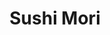 ---
layout: place
title: "Sushi Mori"
permalink: /washington/kennewick/sushi-mori.html
stateAbbr: WA
stateName: Washington
cityName: Kennewick
seo:
  name: "Sushi Mori"
  type: Restaurant
  links: http://www.sushimoriwa.com/
description: "Sushi Mori serves delicious sushi in Kennewick, Washington. Try fresh Japanese dishes for a great dining experience. "
place_id: ChIJm0R7Fh56mFQR77jHv3Uae-Q
photos:
  - name: >-
      places/ChIJm0R7Fh56mFQR77jHv3Uae-Q/photos/AeeoHcIsddx-i6RePFdWiR7wzrn3hA1mFcOmoNLI6fOcT_p4sHj13M_i20GmcySreeqkPKZ2QfhI490BYvDASQyY4k10wS7BbirXKUisq9P4Z0ATL38ZJG4t1OsfVW4WTyJZaDB1cfJcC7-SL75mJWtN6o9RKLwCgdcssNw2ScSjZNC9MeG4PM8HJUBQ98Dp9w76PpU-nGo4FtLUWc0NKxSkbodQghrDjtlK16yxdJmt0_JkoT9Gf7ZjKIj_V7dRu3mM0q0N8AUSpao421HKIUhJlUHvgj_eTSEBTAce0RSAxVpD5yggoTzF4A1Dh80l06IVxxgaenqWUUpamsrSWzhmvmyvBFxmfV8PF_xf8xxjhW3MITihp_BolsvUBT9U78SD6RECN_JELFH0Nset_wfDtPqu_2Ej8jOeorun9mvH8IF_z4Sq
    widthPx: 4800
    heightPx: 2700
    authorAttributions:
      - displayName: Vlad Gritsan
        uri: https://maps.google.com/maps/contrib/111630228818844086724
        photoUri: >-
          https://lh3.googleusercontent.com/a-/ALV-UjWshuwASd95WRS_n8OvaBng8KPEHX6lYe-Nv3iUXvnngCyKLp28=s100-p-k-no-mo
    flagContentUri: >-
      https://www.google.com/local/imagery/report/?cb_client=maps_api_places.places_api&image_key=!1e10!2sCIHM0ogKEICAgIC469uSpwE&hl=en-US
    googleMapsUri: >-
      https://www.google.com/maps/place//data=!3m4!1e2!3m2!1sCIHM0ogKEICAgIC469uSpwE!2e10!4m2!3m1!1s0x54987a1e167b449b:0xe47b1a75bfc7b8ef
  - name: >-
      places/ChIJm0R7Fh56mFQR77jHv3Uae-Q/photos/AeeoHcKGNklIzBhiZvje7LEgtyoXIHFWUlvitJTKmuOReekJucPziaaq21cpEe8u481iXhNFVDZpvFHk4t6TSVtI7m_-BxQQ-Z7shsMY81pmqZH2lcKqC0JNzB5czcTiPsbl6CK50PKvZ1629uEux9MVGHc-8RQ1hHvX436FNx8KN9wgeB5topbwhpBgGcunpqx-r1wKbwTbQoqCfH5mtDKcbqrp5oaNeEarPsGdrM0eelc65X0aCdov-TpVWgXrwvSSw4t6ZdyqapYBkrVvKQpcdazChSYUra1cFOL0y2iKlS1PsuKPdz4e8gAbh010T0KG3n6nJbj7xqf7XQh70MHBPBxB0IhErdkYuMVUwGnMbtvj4n1Ko9_g81x24xv_uv7849MMG0YoZ6JCIREfYCOE3MtGsqpfqlCqIz0ZUw8s6AUMGCwV
    widthPx: 4032
    heightPx: 3024
    authorAttributions:
      - displayName: L Ruiz
        uri: https://maps.google.com/maps/contrib/105469834359589292782
        photoUri: >-
          https://lh3.googleusercontent.com/a/ACg8ocLIi135nU_qV0mqcPVOkUKtAktjBy3Tap1apLbtZRGqSueYGQ=s100-p-k-no-mo
    flagContentUri: >-
      https://www.google.com/local/imagery/report/?cb_client=maps_api_places.places_api&image_key=!1e10!2sCIHM0ogKEICAgICcwoybnQE&hl=en-US
    googleMapsUri: >-
      https://www.google.com/maps/place//data=!3m4!1e2!3m2!1sCIHM0ogKEICAgICcwoybnQE!2e10!4m2!3m1!1s0x54987a1e167b449b:0xe47b1a75bfc7b8ef
  - name: >-
      places/ChIJm0R7Fh56mFQR77jHv3Uae-Q/photos/AeeoHcK3TdopRlWzrGh167yaEYuctohqhVrC_CpkMGkp8rixa0qD-vOSHInpsyKb7EVzlU3vaCCq5IBYe3hmk_nQFB3My76etdbYMo0uIJzjFPreVc95-Z1LZlFBhor44l4gnbZ3DPYqyQ-AWIVP8n7WeUSHbgIgH1ndf5_6m8lDO1WzsNryFwr7YiRCKnUIU260xXIPc52Nydz0yJpgwGyJmGXfs2714xN92Axb74OiAy6D8n6hblQVaeW8T2LJKG-XmT0LP6t8y7BYo2L8gBsamjlct563O4lRzyinLZ_SGD2wK8lnd5So3nk2TJ_2dxNRxlwLUNMjxsqzWAbOY9UPV9pdkReC4BpzRLGyzZtYFf3BquzqnfDWo9QivDh4l6Ee-jLPPeWY8LMebX59v_jLJtEL4UNJCY3Yv1n75oiWcxrv9Q
    widthPx: 3024
    heightPx: 4032
    authorAttributions:
      - displayName: Greg Frichette
        uri: https://maps.google.com/maps/contrib/116020839049294762484
        photoUri: >-
          https://lh3.googleusercontent.com/a-/ALV-UjXpc_03yXH0iuWJXRK_bnsWXs5B7FNaXyvSf7BgOYQ1ZK2fuUjQnA=s100-p-k-no-mo
    flagContentUri: >-
      https://www.google.com/local/imagery/report/?cb_client=maps_api_places.places_api&image_key=!1e10!2sCIHM0ogKEICAgID_tP6CHg&hl=en-US
    googleMapsUri: >-
      https://www.google.com/maps/place//data=!3m4!1e2!3m2!1sCIHM0ogKEICAgID_tP6CHg!2e10!4m2!3m1!1s0x54987a1e167b449b:0xe47b1a75bfc7b8ef
  - name: >-
      places/ChIJm0R7Fh56mFQR77jHv3Uae-Q/photos/AeeoHcJSKjBazvGIz__UZl17aamN507IwQuAdt8aXe_yU3QZHOFSQf-tQtMQcK3928b5P2H912CIRHNwFmItCVTs7Qo-ZdgawqvaE1Av-tuyhLVOKabEPbnypCZzOkyFk5j3J5qHQoW0sVMBGYRQoWU15AjjtGZywc8WDUF5TpqpNp0736KtSHGeJN3dP1-onpkvSFlsi5fTwLlShA2nDqU448X2KM6LkN3xxFv2PnOWg5lbg1W8cs5Lh7pzhBDuMLUGE_Lo5KobpaRU9ni7_ojJ_LD9az4rFcIxJTswJ0O9RZIUs02PF5ZlCygbM8S08SM01_ep2Frp_H3T5DpkRmZFJEAXvfbdjOE88bDgfQA6ndcbATRQYTeMYYHFnjJcihQ_svqJr77Ui72gXvBQVmVBqSDilB0q2jGCRf1ilZS-9fQDIA
    widthPx: 4032
    heightPx: 3024
    authorAttributions:
      - displayName: Mike M
        uri: https://maps.google.com/maps/contrib/103540728782435826809
        photoUri: >-
          https://lh3.googleusercontent.com/a-/ALV-UjUdOR8DzYta93z5VilBotcSu0nQOGVRwWOgi-8z2DaexhkbcYxi=s100-p-k-no-mo
    flagContentUri: >-
      https://www.google.com/local/imagery/report/?cb_client=maps_api_places.places_api&image_key=!1e10!2sCIHM0ogKEICAgICeqLGuJg&hl=en-US
    googleMapsUri: >-
      https://www.google.com/maps/place//data=!3m4!1e2!3m2!1sCIHM0ogKEICAgICeqLGuJg!2e10!4m2!3m1!1s0x54987a1e167b449b:0xe47b1a75bfc7b8ef
  - name: >-
      places/ChIJm0R7Fh56mFQR77jHv3Uae-Q/photos/AeeoHcLUGp0bygscaEE4sr5dWe4bdBrBaVHwHjqVWdoGIihVl5RoZ0psfHQabqjiKgqAAkHd3lxABGJ-HtzFAuHfMFPZFnYf5oDvaBaoz8UDZWi6Rw4JLVBJgUtEaJ_5O2mDztr0hYxZmxu9f6x1m4ewZN9pTs_kxHSrZPAMBQoj6WRqaRPEzzmVxE54AnaDW1ib9MJanmyaSpyCJPap6y-ydtoVn4JhMA-OtE4aQ0vDCuSo2ZTzxuzSB84c3AEzXlW_qlL16v2l8Z9Gs4ZRvL8dWacyBfAZvIXnYa0E3rL8p6rD0q_eWNwCFrvTOBRWH_MmTCdrzflKExFQ72pirskMyOryks52-oRogvGlgOW03ZT-_LSX4doFl7F1182CVg_WM_var-rxY0L57sn1I9ryeu9cwXw5vIZ0w9tXQzrcvzU
    widthPx: 3537
    heightPx: 2610
    authorAttributions:
      - displayName: Bruce C.
        uri: https://maps.google.com/maps/contrib/105192546618511569184
        photoUri: >-
          https://lh3.googleusercontent.com/a-/ALV-UjUTHP8xovjg9V_PGOnR-H6QAHH4v9sHJG8_XF12ZMIqhF0xpYVQpw=s100-p-k-no-mo
    flagContentUri: >-
      https://www.google.com/local/imagery/report/?cb_client=maps_api_places.places_api&image_key=!1e10!2sCIHM0ogKEICAgID6vY3hDg&hl=en-US
    googleMapsUri: >-
      https://www.google.com/maps/place//data=!3m4!1e2!3m2!1sCIHM0ogKEICAgID6vY3hDg!2e10!4m2!3m1!1s0x54987a1e167b449b:0xe47b1a75bfc7b8ef
  - name: >-
      places/ChIJm0R7Fh56mFQR77jHv3Uae-Q/photos/AeeoHcIZBNXMXUNMXKVomHeO1xxbxfPJKU3sXvBCy-rLfK4heMAcYeH61V-Lb1N8Rz6gEMDdnyY0jvpJTM5GtTUaqfhQjVFqiQc7naCovPeCVDviRSaaN7hFHGRY9UyoB7oJ2BRJN9ZhmN5F8z-m2PN3KBOa_86bC7kHb-7J1os4e8bbq1pbzbSATVno861HxXsboThFsT9TVgCjgnyJ7TGmdKkVF-YcnzNLoBXuWdmS57mohP2IWvFD9dq4LX9akHI5tcpgrJA3_khSv-oY_yy_DEo2_6xtK-XmR66Z8s0UjghCrUkO1Aehs31K9BJYA4_LJY4YVy2_g9_BTFXgDU7W6Sglh8eDirrzh2vBpogl-X9z8s7rYCln49WPtJdBYuMxVcBncHzAlH50X4Bhd4mZorolh1K8eZgZD8p4cr5Q_auh1g
    widthPx: 4160
    heightPx: 3120
    authorAttributions:
      - displayName: D E W Adventures
        uri: https://maps.google.com/maps/contrib/108579603690718859973
        photoUri: >-
          https://lh3.googleusercontent.com/a-/ALV-UjU3QAv5nF3SZ751hY5HxL0fIuBjUe--mV7BlQ4IgSO1gg5hQxld5Q=s100-p-k-no-mo
    flagContentUri: >-
      https://www.google.com/local/imagery/report/?cb_client=maps_api_places.places_api&image_key=!1e10!2sCIHM0ogKEICAgID56OXsDQ&hl=en-US
    googleMapsUri: >-
      https://www.google.com/maps/place//data=!3m4!1e2!3m2!1sCIHM0ogKEICAgID56OXsDQ!2e10!4m2!3m1!1s0x54987a1e167b449b:0xe47b1a75bfc7b8ef
  - name: >-
      places/ChIJm0R7Fh56mFQR77jHv3Uae-Q/photos/AeeoHcKY3oN5rNspZxBw4HSC21-Ktc3ZM--1VQpca1FMlmL9obWPn3p5VQDK0Bge4uWEIo5B3VxDnEtjo5lCYlbwomW3XvZ7p5D5P6sODnhFL7aL6_aGfpZyknVMcAb5CX0ruKXgB1vL_U9Yyz8JUcBB46xvHehRQTRddJGP-0UomuXAtdTD3quG8ahdFaLddgT9q4PlPDQD7hfBpSFkKkj0JUpSytUVc-Ssxzb-Z-oUJWdp4YKhX2OhaSbDA20V3QL_-lGPEA6Sript2-p7GMommGOa-giyitn0aFzdLzrEasAZ3MzRCFZ71GTwL-x0PqdHIk8qHoZo-KdHpMSOhBf7K4khYY2ApusVUC3c8ySYgpdfzuNGELhRBIZh0BC03Ijgef7LbrHV6AR_4AIZ8tX14gXjb1Ay6HUsQt2LD_dtcAsDLA
    widthPx: 4032
    heightPx: 3024
    authorAttributions:
      - displayName: Rachel P
        uri: https://maps.google.com/maps/contrib/114903806209103221994
        photoUri: >-
          https://lh3.googleusercontent.com/a/ACg8ocIM4FivCEmdKFaVtkqrMqN9yc4qlS4DoJBy27BG57l6ZoF1vg=s100-p-k-no-mo
    flagContentUri: >-
      https://www.google.com/local/imagery/report/?cb_client=maps_api_places.places_api&image_key=!1e10!2sCIHM0ogKEICAgIC2wsyjDQ&hl=en-US
    googleMapsUri: >-
      https://www.google.com/maps/place//data=!3m4!1e2!3m2!1sCIHM0ogKEICAgIC2wsyjDQ!2e10!4m2!3m1!1s0x54987a1e167b449b:0xe47b1a75bfc7b8ef
  - name: >-
      places/ChIJm0R7Fh56mFQR77jHv3Uae-Q/photos/AeeoHcIq3OCO3fgw6LHDelDA2QStlmeCkC3TXIa6ib9QmEbbVH1plgFZhsPsl4-Ny9ztC2J1sHYce_bgDM5l5Nr5-BUQ_A4LVT9EVAwUT3kYkKtSth0A9_jHFFEutQp9bGsN1sh7biDs2_wDYqpH0WIz99jNep30TdZTDzHPj9QMTrxuFK6KWOd46EPQIgi_CFC0fvaQZO1q6N_vI0L-2D9HgaZE3XdmyO1yruZx8gjTix6wyetbdCox9V-XGB9sSUwdyVmmJ7btdGcChWzUnDmikyw1doyizz_S5VWuLccyzL0CkDDDDe-eFDIocFEgbzRwI6QB7WlCzcf3ZGImF-QEmVnzb_KLsgQrbX9PNDUAiIxVpM9CnJhtEd7oA_bDeSzm2NUqMMxfXvC9ZW-T6vp4uzgXCcRHfZRlTVC8-4dzxweXc-_s
    widthPx: 3024
    heightPx: 3024
    authorAttributions:
      - displayName: Lupe Ruiz
        uri: https://maps.google.com/maps/contrib/106688224030760704802
        photoUri: >-
          https://lh3.googleusercontent.com/a-/ALV-UjVdVvG0KjZMl5BpCJcyVgdp1yHI5PK3QnxHk4Cw0fsROK1gdcOJ=s100-p-k-no-mo
    flagContentUri: >-
      https://www.google.com/local/imagery/report/?cb_client=maps_api_places.places_api&image_key=!1e10!2sCIHM0ogKEICAgIC6_tSxnQE&hl=en-US
    googleMapsUri: >-
      https://www.google.com/maps/place//data=!3m4!1e2!3m2!1sCIHM0ogKEICAgIC6_tSxnQE!2e10!4m2!3m1!1s0x54987a1e167b449b:0xe47b1a75bfc7b8ef
  - name: >-
      places/ChIJm0R7Fh56mFQR77jHv3Uae-Q/photos/AeeoHcJ7NsHg1ob5rTBE3Oqxd90vLpQyO1mwMB8LxrEbSiaoIds9fefMd-slqneXPc_8zXa1Y5XNtytqJgfPtrI_7Eklul9QeULR-JEx5QmeRrhFBX2WhohLSAKypTc7S2CZZaVSiaZzwhnjecsGeMrvNkWQcf0iL0icT4PkhytZt5KiPCiT_RH0qmmp8D2qUrEZiRme58-7NBsFMJQ1tQW0wxmUMPdKEw_3qLI-vFyKhFCm-LE8brn0lJQyR_XaVY8bmMbKMKD49DhXw_QhOf449Qz0rHYhR5raJiqMTip64nip2krsHeV2ITsjzpM86EH2plDeAzZfqLLR0XoV4YTGPQLJU0zIVuoiDsApb_zi3lG4W_YJ-ofZYUYa85Kcqq4NxczoDhbYmOrKDMydy6UNdUJ4S5plqgB2dzBVZ7x_3Iozm1po
    widthPx: 4096
    heightPx: 3072
    authorAttributions:
      - displayName: KS Brooks
        uri: https://maps.google.com/maps/contrib/115965541971717273872
        photoUri: >-
          https://lh3.googleusercontent.com/a-/ALV-UjUTV4IB-O4d7DyMawVxR-U6TXjQ5_JRM00Sg53kcr0EtNiDaAzjjQ=s100-p-k-no-mo
    flagContentUri: >-
      https://www.google.com/local/imagery/report/?cb_client=maps_api_places.places_api&image_key=!1e10!2sCIHM0ogKEICAgICB7YC5iwE&hl=en-US
    googleMapsUri: >-
      https://www.google.com/maps/place//data=!3m4!1e2!3m2!1sCIHM0ogKEICAgICB7YC5iwE!2e10!4m2!3m1!1s0x54987a1e167b449b:0xe47b1a75bfc7b8ef
  - name: >-
      places/ChIJm0R7Fh56mFQR77jHv3Uae-Q/photos/AeeoHcIPSMPByG_EpDyJc5-vHkyKotsRs8WndnQkBi00r4Hbc37vHgw_oFMY80jl74bKxnqCHP_0qETNFi6IKetwPNO5LF1LrYaI74krX4pSb7FlRpSlN1yPRSVpBSSAELucnUqwXQUTtSiLzRiUuycAM0hnJDu_NOnNXiLWy0wPYBkMvqYiOjuLD4DGyZYi0WmYj4M3oYUCDbOxytJ9sK1CIfxq24wdYumPpN-h4GTuAAdu2eP3SVbh_DjHgNJbii3h7sjsHqhK7vvONGwQguvbijKxKX22TOkPWqzwvYxLpPFr39l9iQh6SOpzbVPdoKpsF-Q3Vde8behv5qJ_7i6vp2PZgN7tH0cgqW0-kcN7_xm2a4FQouPu5z_p-zYLICe6MJokQT6gg8fRz9TfAuqf4GPtgz-51amntM6TDR9zn2iF_g_x
    widthPx: 3008
    heightPx: 4000
    authorAttributions:
      - displayName: Aaron Aardal
        uri: https://maps.google.com/maps/contrib/109172528607543385443
        photoUri: >-
          https://lh3.googleusercontent.com/a/ACg8ocJ1RYtRNQUITSstvYdejuCW8_EEMHSL61hyixs-BEZcDSa1rg=s100-p-k-no-mo
    flagContentUri: >-
      https://www.google.com/local/imagery/report/?cb_client=maps_api_places.places_api&image_key=!1e10!2sCIHM0ogKEICAgICl8uuoswE&hl=en-US
    googleMapsUri: >-
      https://www.google.com/maps/place//data=!3m4!1e2!3m2!1sCIHM0ogKEICAgICl8uuoswE!2e10!4m2!3m1!1s0x54987a1e167b449b:0xe47b1a75bfc7b8ef
address: 1350 N Louisiana St Ste G, Kennewick, WA 99336, USA
street: 1350 N Louisiana St Ste G
city: Kennewick
state: WA
zip: '99336'
country: USA
neighborhood: null
latitude: '46.225777'
longitude: '-119.233195'
accessibility_options:
  wheelchairAccessibleParking: true
  wheelchairAccessibleSeating: true
business_status: OPERATIONAL
name: Sushi Mori
google_maps_links:
  directionsUri: >-
    https://www.google.com/maps/dir//''/data=!4m7!4m6!1m1!4e2!1m2!1m1!1s0x54987a1e167b449b:0xe47b1a75bfc7b8ef!3e0
  placeUri: https://maps.google.com/?cid=16463781955814013167
  writeAReviewUri: >-
    https://www.google.com/maps/place//data=!4m3!3m2!1s0x54987a1e167b449b:0xe47b1a75bfc7b8ef!12e1
  reviewsUri: >-
    https://www.google.com/maps/place//data=!4m4!3m3!1s0x54987a1e167b449b:0xe47b1a75bfc7b8ef!9m1!1b1
  photosUri: >-
    https://www.google.com/maps/place//data=!4m3!3m2!1s0x54987a1e167b449b:0xe47b1a75bfc7b8ef!10e5
primary_type: Sushi Restaurant
opening_hours:
  regular: null
  current: null
secondary_opening_hours:
  regular:
    weekdayDescriptions: null
    type: null
  current:
    weekdayDescriptions: null
    type: null
phone: (509) 783-0232
price_level: PRICE_LEVEL_MODERATE
price_range: $10 &ndash; $20
rating: '4.5'
rating_count: 441
website: http://www.sushimoriwa.com/
reviews: null
parking_options: null
payment_options: null
allow_dogs: null
curbside_pickup: null
delivery: null
dine_in: null
good_for_children: null
good_for_groups: null
good_for_sports: null
live_music: null
menu_for_children: null
outdoor_seating: null
reservable: null
restroom: null
serves_beer: null
serves_breakfast: null
serves_brunch: null
serves_cocktails: null
serves_coffee: null
serves_dinner: null
serves_dessert: null
serves_lunch: null
serves_vegetarian_food: null
serves_wine: null
takeout: null
summary: null

---